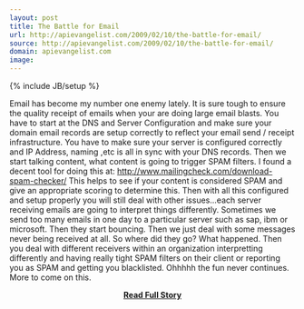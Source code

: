 ```yaml
---
layout: post
title: The Battle for Email
url: http://apievangelist.com/2009/02/10/the-battle-for-email/
source: http://apievangelist.com/2009/02/10/the-battle-for-email/
domain: apievangelist.com
image: 
---
```

{% include JB/setup %}<p>Email has become my number one enemy lately. It is sure tough to ensure the quality receipt of emails when your are doing large email blasts.
You have to start at the DNS and Server Configuration and make sure your domain email records are setup correctly to reflect your email send / receipt infrastructure.
You have to make sure your server is configured correctly and IP Address, naming ,etc is all in sync with your DNS records.
Then we start talking content, what content is going to trigger SPAM filters. I found a decent tool for doing this at:  http://www.mailingcheck.com/download-spam-checker/
This helps to see if your content is considered SPAM and give an appropriate scoring to determine this.
Then with all this configured and setup properly you will still deal with other issues...each server receiving emails are going to interpret things differently. Sometimes we send too many emails in one day to a particular server such as sap, ibm or microsoft. Then they start bouncing.
Then we just deal with some messages never being received at all. So where did they go? What happened.
Then you deal with different receivers within an organization interpretting differently and having really tight SPAM filters on their client or reporting you as SPAM and getting you blacklisted.
Ohhhhh the fun never continues. More to come on this.</p>
<center><p><a href="http://apievangelist.com/2009/02/10/the-battle-for-email/" style='padding:25px; font-sze:18px; font-weight: bold;'>Read Full Story</a></p></center>
